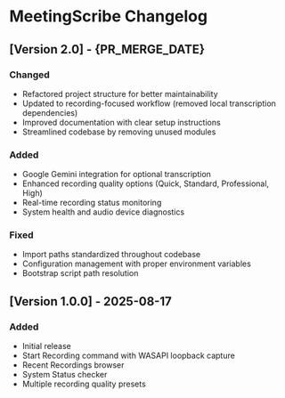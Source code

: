 # MeetingScribe Changelog

## [Version 2.0] - {PR_MERGE_DATE}

### Changed
- Refactored project structure for better maintainability
- Updated to recording-focused workflow (removed local transcription dependencies)
- Improved documentation with clear setup instructions
- Streamlined codebase by removing unused modules

### Added
- Google Gemini integration for optional transcription
- Enhanced recording quality options (Quick, Standard, Professional, High)
- Real-time recording status monitoring
- System health and audio device diagnostics

### Fixed
- Import paths standardized throughout codebase
- Configuration management with proper environment variables
- Bootstrap script path resolution

## [Version 1.0.0] - 2025-08-17

### Added
- Initial release
- Start Recording command with WASAPI loopback capture
- Recent Recordings browser
- System Status checker
- Multiple recording quality presets
